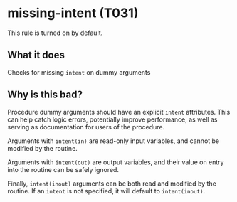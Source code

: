 # missing-intent (T031)
This rule is turned on by default.

## What it does
Checks for missing `intent` on dummy arguments

## Why is this bad?
Procedure dummy arguments should have an explicit `intent`
attributes. This can help catch logic errors, potentially improve
performance, as well as serving as documentation for users of
the procedure.

Arguments with `intent(in)` are read-only input variables, and cannot be
modified by the routine.

Arguments with `intent(out)` are output variables, and their value on
entry into the routine can be safely ignored.

Finally, `intent(inout)` arguments can be both read and modified by the
routine. If an `intent` is not specified, it will default to
`intent(inout)`.